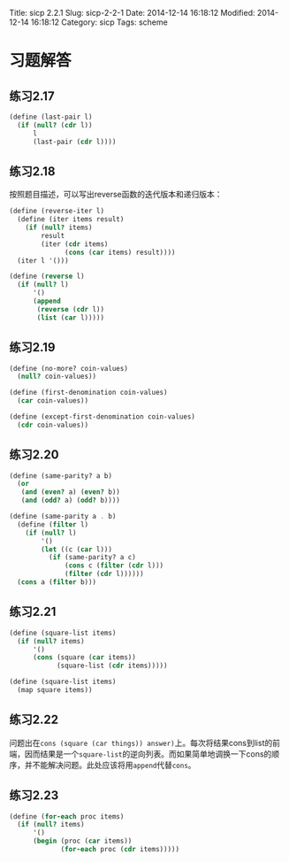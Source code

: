 Title: sicp 2.2.1
Slug: sicp-2-2-1
Date: 2014-12-14 16:18:12
Modified: 2014-12-14 16:18:12
Category: sicp
Tags: scheme

# 习题解答

## 练习2.17
``` Scheme
(define (last-pair l)
  (if (null? (cdr l))
      l
      (last-pair (cdr l))))
```

## 练习2.18

按照题目描述，可以写出reverse函数的迭代版本和递归版本：
``` Scheme
(define (reverse-iter l)
  (define (iter items result)
    (if (null? items)
        result
        (iter (cdr items)
              (cons (car items) result))))
  (iter l '()))

(define (reverse l)
  (if (null? l)
      '()
      (append
       (reverse (cdr l))
       (list (car l)))))
```

## 练习2.19
``` Scheme
(define (no-more? coin-values)
  (null? coin-values))

(define (first-denomination coin-values)
  (car coin-values))

(define (except-first-denomination coin-values)
  (cdr coin-values))
```

## 练习2.20
``` Scheme
(define (same-parity? a b)
  (or
   (and (even? a) (even? b))
   (and (odd? a) (odd? b))))

(define (same-parity a . b)
  (define (filter l)
    (if (null? l)
        '()
        (let ((c (car l)))
          (if (same-parity? a c)
              (cons c (filter (cdr l)))
              (filter (cdr l))))))
  (cons a (filter b)))
```

## 练习2.21
``` Scheme
(define (square-list items)
  (if (null? items)
      '()
      (cons (square (car items))
            (square-list (cdr items)))))

(define (square-list items)
  (map square items))
```

## 练习2.22

问题出在`cons (square (car things)) answer)`上。每次将结果cons到list的前端，因而结果是一个`square-list`的逆向列表。而如果简单地调换一下cons的顺序，并不能解决问题。此处应该将用`append`代替`cons`。

## 练习2.23
``` Scheme
(define (for-each proc items)
  (if (null? items)
      '()
      (begin (proc (car items))
             (for-each proc (cdr items)))))
```
